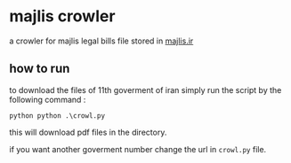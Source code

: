 # majlis crowler
a crowler for majlis legal bills file stored in [majlis.ir](https://rc.majlis.ir/fa/legal_draft/search?lu_period_no=35&from=1)
## how to run
to download the files of 11th goverment of iran simply run the script by the following command :
```shell
python python .\crowl.py
```
this will download pdf files in the directory.

if you want another goverment number change the url in `crowl.py` file.
